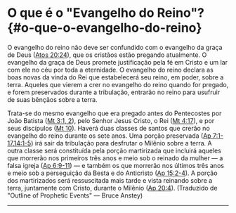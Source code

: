 # O que é o &quot;Evangelho do Reino&quot;? {#o-que-o-evangelho-do-reino}

O evangelho do reino não deve ser confundido com o evangelho da graça de Deus ([Atos 20:24](http://bibliaonline.com.br/acf/atos/20/24)), que os cristãos estão pregando atualmente. O evangelho da graça de Deus promete justificação pela fé em Cristo e um lar com ele no céu por toda a eternidade. O evangelho do reino declara as boas novas da vinda do Rei que estabelecerá seu reino, em poder, sobre a terra. Aqueles que vierem a crer no evangelho do reino quando for pregado, e forem preservados durante a tribulação, entrarão no reino para usufruir de suas bênçãos sobre a terra.

Trata-se do mesmo evangelho que era pregado antes do Pentecostes por João Batista ([Mt 3:1, 2](http://bibliaonline.com.br/acf/mt/3/1,2)), pelo Senhor Jesus Cristo, o Rei ([Mt 4:17](http://bibliaonline.com.br/acf/mt/4/17)), e por seus discípulos ([Mt 10](http://bibliaonline.com.br/acf/mt/10)). Haverá duas classes de santos que crerão no evangelho do reino durante os sete anos. Uma porção preservada ([Ap 7:1-17](http://bibliaonline.com.br/acf/ap/7/1-17),[14:1-5](http://bibliaonline.com.br/acf/ap/14/1-5)) irá sair da tribulação para desfrutar o Milênio sobre a terra. A outra classe será constituída pela porção martirizada que incluirá aqueles que morrerão nos primeiros três anos e meio sob o reinado da mulher — a falsa igreja ([Ap 6:9-11](http://bibliaonline.com.br/acf/ap/6/9-11)) — e também os que morrerão nos últimos três anos e meio sob a perseguição da Besta e do Anticristo ([Ap 15:2-4](http://bibliaonline.com.br/acf/ap/15/2-4)). A porção dos martirizados será ressuscitada mais tarde e vista reinando sobre a terra, juntamente com Cristo, durante o Milênio ([Ap 20:4](http://bibliaonline.com.br/acf/ap/20/4)). (Traduzido de &quot;Outline of Prophetic Events&quot; — Bruce Anstey)

*****